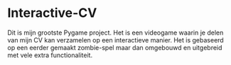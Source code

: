 # Interactive-CV
Dit is mijn grootste Pygame project. Het is een videogame waarin je delen van mijn CV kan verzamelen op een interactieve manier. Het is gebaseerd op een eerder gemaakt zombie-spel maar dan omgebouwd en uitgebreid met vele extra functionaliteit.
